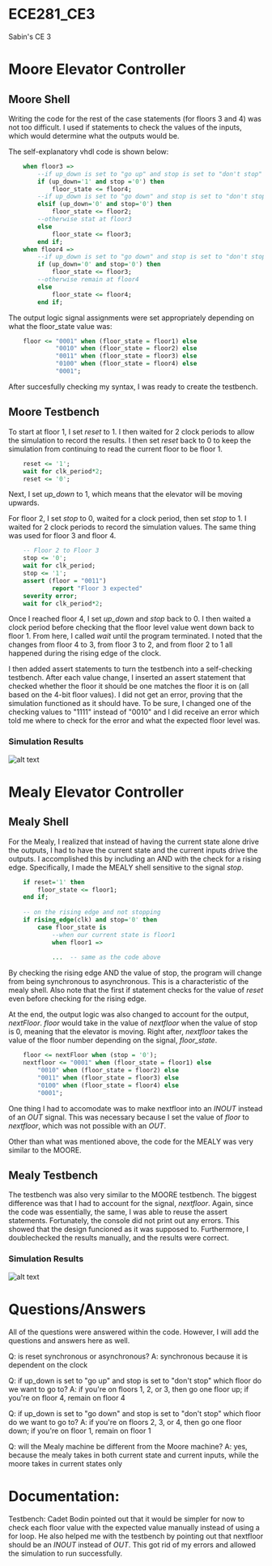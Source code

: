 ECE281_CE3
==========

Sabin's CE 3

# Moore Elevator Controller
## Moore Shell
Writing the code for the rest of the case statements (for floors 3 and 4) was not too difficult.  I used if statements to check the values of the inputs, which would determine what the outputs would be.

The self-explanatory vhdl code is shown below:

```vhdl
 	when floor3 =>
	  	--if up_down is set to "go up" and stop is set to "don't stop" we want to go to floor4
	  	if (up_down='1' and stop ='0') then 
	  		floor_state <= floor4;
	  	--if up_down is set to "go down" and stop is set to "don't stop" we want to go to floor2
	  	elsif (up_down='0' and stop='0') then 
	  		floor_state <= floor2;
	  	--otherwise stat at floor3
	  	else
	  		floor_state <= floor3;
	  	end if;
	when floor4 =>
  		--if up_down is set to "go down" and stop is set to "don't stop", we want to go down to floor3
  		if (up_down='0' and stop='0') then 
  			floor_state <= floor3;
  		--otherwise remain at floor4
  		else 
  			floor_state <= floor4;	
  		end if;
```

The output logic signal assignments were set appropriately depending on what the floor_state value was:

```vhdl
 	floor <= "0001" when (floor_state = floor1) else
      		 "0010" when (floor_state = floor2) else
      		 "0011" when (floor_state = floor3) else
      		 "0100" when (floor_state = floor4) else
      		 "0001";
```

After succesfully checking my syntax, I was ready to create the testbench.

## Moore Testbench
To start at floor 1, I set *reset* to 1.  I then waited for 2 clock periods to allow the simulation to record the results.  I then set *reset* back to 0 to keep the simulation from continuing to read the current floor to be floor 1.
```vhdl
	reset <= '1';
	wait for clk_period*2;
	reset <= '0';
```

Next, I set *up_down* to 1, which means that the elevator will be moving upwards.

For floor 2, I set *stop* to 0, waited for a clock period, then set *stop* to 1.  I waited for 2 clock periods to record the simulation values.  The same thing was used for floor 3 and floor 4.
```vhdl
	-- Floor 2 to Floor 3
	stop <= '0';
	wait for clk_period;
	stop <= '1';
	assert (floor = "0011")
			report "Floor 3 expected"
	severity error;
	wait for clk_period*2;
```

Once I reached floor 4, I set *up_down* and *stop* back to 0.  I then waited a clock period before checking that the floor level value went down back to floor 1.  From here, I called *wait* until the program terminated.  I noted that the changes from floor 4 to 3, from floor 3 to 2, and from floor 2 to 1 all happened during the rising edge of the clock.

I then added assert statements to turn the testbench into a self-checking testbench.  After each value change, I inserted an assert statement that checked whether the floor it should be one matches the floor it is on (all based on the 4-bit floor values).  I did not get an error, proving that the simulation functioned as it should have.  To be sure, I changed one of the checking values to "1111" instead of "0010" and I did receive an error which told me where to check for the error and what the expected floor level was.  

### Simulation Results
![alt text](https://raw.github.com/sabinpark/ECE281_CE3/master/Moore_Simulation_Results.PNG "Moore Testbench Simulation Results")


# Mealy Elevator Controller
## Mealy Shell
For the Mealy, I realized that instead of having the current state alone drive the outputs, I had to have the current state and the current inputs drive the outputs.  I accomplished this by including an AND with the check for a rising edge.  Specifically, I made the MEALY shell sensitive to the signal *stop*.

```vhdl
	if reset='1' then
		floor_state <= floor1;
	end if;
	
	-- on the rising edge and not stopping
	if rising_edge(clk) and stop='0' then  
		case floor_state is
			--when our current state is floor1	
			when floor1 =>
			
			...  -- same as the code above
```
By checking the rising edge AND the value of stop, the program will change from being synchronous to asynchronous.  This is a characteristic of the mealy shell.  Also note that the first if statement checks for the value of *reset* even before checking for the rising edge.

At the end, the output logic was also changed to account for the output, *nextFloor*.  *floor* would take in the value of *nextfloor* when the value of stop is 0, meaning that the elevator is moving.  Right after, *nextfloor* takes the value of the floor number depending on the signal, *floor_state*.

```vhdl
	floor <= nextFloor when (stop = '0');
	nextfloor <= "0001" when (floor_state = floor1) else
		"0010" when (floor_state = floor2) else
		"0011" when (floor_state = floor3) else
		"0100" when (floor_state = floor4) else
		"0001";
```

One thing I had to accomodate was to make nextfloor into an *INOUT* instead of an *OUT* signal.  This was necessary because I set the value of *floor* to *nextfloor*, which was not possible with an *OUT*.

Other than what was mentioned above, the code for the MEALY was very similar to the MOORE.

## Mealy Testbench
The testbench was also very similar to the MOORE testbench.  The biggest difference was that I had to account for the signal, *nextfloor*.  Again, since the code was essentially, the same, I was able to reuse the assert statements.  Fortunately, the console did not print out any errors.  This showed that the design funcioned as it was supposed to.  Furthermore, I doublechecked the results manually, and the results were correct.

### Simulation Results
![alt text](https://raw.github.com/sabinpark/ECE281_CE3/master/Mealy_Simulation_Results.PNG "Mealy Testbench Simulation Results")

# Questions/Answers
All of the questions were answered within the code.  However, I will add the questions and answers here as well.

Q: is reset synchronous or asynchronous?
A: synchronous because it is dependent on the clock

Q: if up_down is set to "go up" and stop is set to "don't stop" which floor do we want to go to?
A: if you're on floors 1, 2, or 3, then go one floor up; if you're on floor 4, remain on floor 4

Q: if up_down is set to "go down" and stop is set to "don't stop" which floor do we want to go to?
A: if you're on floors 2, 3, or 4, then go one floor down; if you're on floor 1, remain on floor 1

Q: will the Mealy machine be different from the Moore machine?
A: yes, because the mealy takes in both current state and current inputs, while the moore takes in current states only


# Documentation:
Testbench: Cadet Bodin pointed out that it would be simpler for now to check each floor value with the expected value manually instead of using a for loop.  He also helped me with the testbench by pointing out that nextfloor should be an *INOUT* instead of *OUT*.  This got rid of my errors and allowed the simulation to run successfully.
